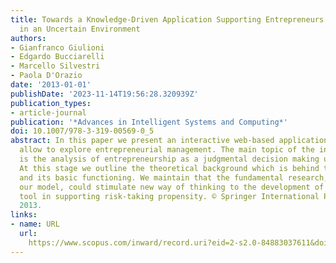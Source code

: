 ```yaml
---
title: Towards a Knowledge-Driven Application Supporting Entrepreneurs Decision-Making
  in an Uncertain Environment
authors:
- Gianfranco Giulioni
- Edgardo Bucciarelli
- Marcello Silvestri
- Paola D'Orazio
date: '2013-01-01'
publishDate: '2023-11-14T19:56:28.320939Z'
publication_types:
- article-journal
publication: '*Advances in Intelligent Systems and Computing*'
doi: 10.1007/978-3-319-00569-0_5
abstract: In this paper we present an interactive web-based application which could
  allow to explore entrepreneurial management. The main topic of the investigation
  is the analysis of entrepreneurship as a judgmental decision making under uncertainty.
  At this stage we outline the theoretical background which is behind the software
  and its basic functioning. We maintain that the fundamental research, which underpins
  our model, could stimulate new way of thinking to the development of a knowledgedriven
  tool in supporting risk-taking propensity. © Springer International Publishing Switzerland
  2013.
links:
- name: URL
  url: 
    https://www.scopus.com/inward/record.uri?eid=2-s2.0-84883037611&doi=10.1007%2f978-3-319-00569-0_5&partnerID=40&md5=33c9f3639bea9794df6940b190bf2712
---
```

